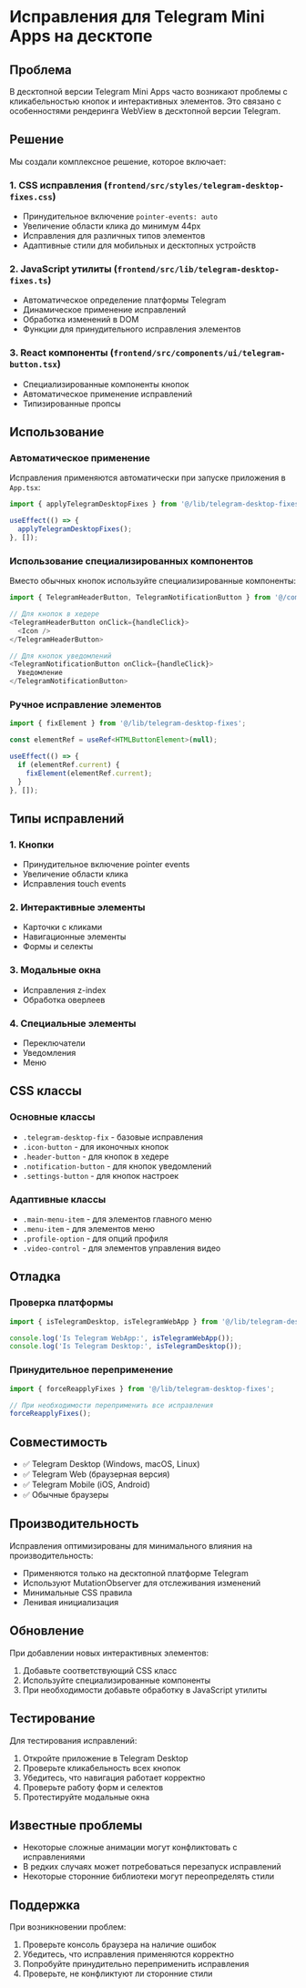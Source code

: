 # Исправления для Telegram Mini Apps на десктопе

## Проблема

В десктопной версии Telegram Mini Apps часто возникают проблемы с кликабельностью кнопок и интерактивных элементов. Это связано с особенностями рендеринга WebView в десктопной версии Telegram.

## Решение

Мы создали комплексное решение, которое включает:

### 1. CSS исправления (`frontend/src/styles/telegram-desktop-fixes.css`)

- Принудительное включение `pointer-events: auto`
- Увеличение области клика до минимум 44px
- Исправления для различных типов элементов
- Адаптивные стили для мобильных и десктопных устройств

### 2. JavaScript утилиты (`frontend/src/lib/telegram-desktop-fixes.ts`)

- Автоматическое определение платформы Telegram
- Динамическое применение исправлений
- Обработка изменений в DOM
- Функции для принудительного исправления элементов

### 3. React компоненты (`frontend/src/components/ui/telegram-button.tsx`)

- Специализированные компоненты кнопок
- Автоматическое применение исправлений
- Типизированные пропсы

## Использование

### Автоматическое применение

Исправления применяются автоматически при запуске приложения в `App.tsx`:

```typescript
import { applyTelegramDesktopFixes } from '@/lib/telegram-desktop-fixes';

useEffect(() => {
  applyTelegramDesktopFixes();
}, []);
```

### Использование специализированных компонентов

Вместо обычных кнопок используйте специализированные компоненты:

```typescript
import { TelegramHeaderButton, TelegramNotificationButton } from '@/components/ui/telegram-button';

// Для кнопок в хедере
<TelegramHeaderButton onClick={handleClick}>
  <Icon />
</TelegramHeaderButton>

// Для кнопок уведомлений
<TelegramNotificationButton onClick={handleClick}>
  Уведомление
</TelegramNotificationButton>
```

### Ручное исправление элементов

```typescript
import { fixElement } from '@/lib/telegram-desktop-fixes';

const elementRef = useRef<HTMLButtonElement>(null);

useEffect(() => {
  if (elementRef.current) {
    fixElement(elementRef.current);
  }
}, []);
```

## Типы исправлений

### 1. Кнопки
- Принудительное включение pointer events
- Увеличение области клика
- Исправления touch events

### 2. Интерактивные элементы
- Карточки с кликами
- Навигационные элементы
- Формы и селекты

### 3. Модальные окна
- Исправления z-index
- Обработка оверлеев

### 4. Специальные элементы
- Переключатели
- Уведомления
- Меню

## CSS классы

### Основные классы
- `.telegram-desktop-fix` - базовые исправления
- `.icon-button` - для иконочных кнопок
- `.header-button` - для кнопок в хедере
- `.notification-button` - для кнопок уведомлений
- `.settings-button` - для кнопок настроек

### Адаптивные классы
- `.main-menu-item` - для элементов главного меню
- `.menu-item` - для элементов меню
- `.profile-option` - для опций профиля
- `.video-control` - для элементов управления видео

## Отладка

### Проверка платформы
```typescript
import { isTelegramDesktop, isTelegramWebApp } from '@/lib/telegram-desktop-fixes';

console.log('Is Telegram WebApp:', isTelegramWebApp());
console.log('Is Telegram Desktop:', isTelegramDesktop());
```

### Принудительное переприменение
```typescript
import { forceReapplyFixes } from '@/lib/telegram-desktop-fixes';

// При необходимости переприменить все исправления
forceReapplyFixes();
```

## Совместимость

- ✅ Telegram Desktop (Windows, macOS, Linux)
- ✅ Telegram Web (браузерная версия)
- ✅ Telegram Mobile (iOS, Android)
- ✅ Обычные браузеры

## Производительность

Исправления оптимизированы для минимального влияния на производительность:

- Применяются только на десктопной платформе Telegram
- Используют MutationObserver для отслеживания изменений
- Минимальные CSS правила
- Ленивая инициализация

## Обновление

При добавлении новых интерактивных элементов:

1. Добавьте соответствующий CSS класс
2. Используйте специализированные компоненты
3. При необходимости добавьте обработку в JavaScript утилиты

## Тестирование

Для тестирования исправлений:

1. Откройте приложение в Telegram Desktop
2. Проверьте кликабельность всех кнопок
3. Убедитесь, что навигация работает корректно
4. Проверьте работу форм и селектов
5. Протестируйте модальные окна

## Известные проблемы

- Некоторые сложные анимации могут конфликтовать с исправлениями
- В редких случаях может потребоваться перезапуск исправлений
- Некоторые сторонние библиотеки могут переопределять стили

## Поддержка

При возникновении проблем:

1. Проверьте консоль браузера на наличие ошибок
2. Убедитесь, что исправления применяются корректно
3. Попробуйте принудительно переприменить исправления
4. Проверьте, не конфликтуют ли сторонние стили
